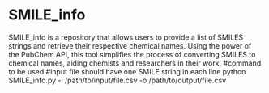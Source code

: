 # SMILE_info
SMILE_info is a repository that allows users to provide a list of SMILES strings and retrieve their respective chemical names. Using the power of the PubChem API, this tool simplifies the process of converting SMILES to chemical names, aiding chemists and researchers in their work.
#command to be used
#input file should have one SMILE string in each line
python SMILE_info.py -i /path/to/input/file.csv -o /path/to/output/file.csv
